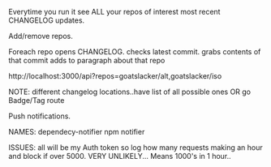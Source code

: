 
Everytime you run it see ALL your repos of interest most recent CHANGELOG updates.

Add/remove repos.

Foreach repo opens CHANGELOG.
    checks latest commit.
    grabs contents of that commit
    adds to paragraph about that repo

http://localhost:3000/api?repos=goatslacker/alt,goatslacker/iso

NOTE:
different changelog locations..have list of all possible ones OR go Badge/Tag route

Push notifications.

NAMES:
dependecy-notifier
npm notifier

ISSUES:
all will be my Auth token so log how many requests making an hour and block if over 5000.
VERY UNLIKELY...
Means 1000's in 1 hour..
